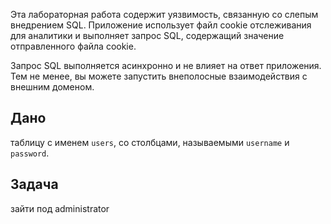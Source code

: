 Эта лабораторная работа содержит уязвимость, связанную со слепым внедрением SQL. Приложение использует файл cookie отслеживания для аналитики и выполняет запрос SQL, содержащий значение отправленного файла cookie.

Запрос SQL выполняется асинхронно и не влияет на ответ приложения. Тем не менее, вы можете запустить внеполосные взаимодействия с внешним доменом.

## Дано

таблицу с именем `users`, со столбцами, называемыми `username` и `password`.

## Задача

зайти под administrator


